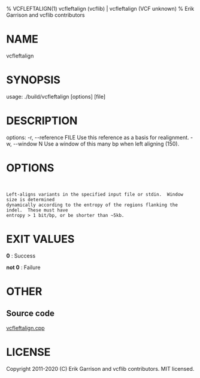 % VCFLEFTALIGN(1) vcfleftalign (vcflib) | vcfleftalign (VCF unknown)
% Erik Garrison and vcflib contributors

# NAME

vcfleftalign

# SYNOPSIS

usage: ./build/vcfleftalign [options] [file]

# DESCRIPTION

options: -r, --reference FILE Use this reference as a basis for realignment. -w, --window N Use a window of this many bp when left aligning (150).

# OPTIONS

```


Left-aligns variants in the specified input file or stdin.  Window size is determined
dynamically according to the entropy of the regions flanking the indel.  These must have
entropy > 1 bit/bp, or be shorter than ~5kb.

```



# EXIT VALUES

**0**
: Success

**not 0**
: Failure

# OTHER

## Source code

[vcfleftalign.cpp](https://github.com/vcflib/vcflib/blob/master/src/vcfleftalign.cpp)

# LICENSE

Copyright 2011-2020 (C) Erik Garrison and vcflib contributors. MIT licensed.

<!--
  Created with ./scripts/bin2md.rb scripts/bin2md-template.erb
-->
